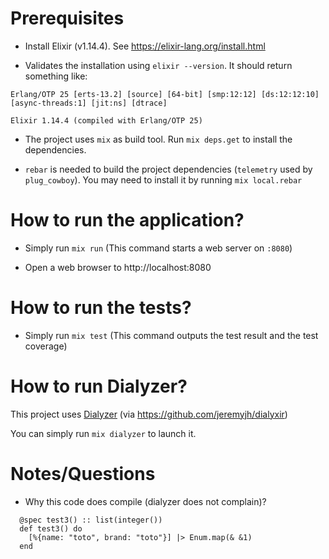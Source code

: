 # Prerequisites

- Install Elixir (v1.14.4). See https://elixir-lang.org/install.html

- Validates the installation using `elixir --version`. It should return something like:

```
Erlang/OTP 25 [erts-13.2] [source] [64-bit] [smp:12:12] [ds:12:12:10] [async-threads:1] [jit:ns] [dtrace]

Elixir 1.14.4 (compiled with Erlang/OTP 25)
```

- The project uses `mix` as build tool. Run `mix deps.get` to install the dependencies.

- `rebar` is needed to build the project dependencies (`telemetry` used by `plug_cowboy`).
  You may need to install it by running `mix local.rebar`

# How to run the application?

- Simply run `mix run` (This command starts a web server on `:8080`)

- Open a web browser to http://localhost:8080

# How to run the tests?

- Simply run `mix test` (This command outputs the test result and the test coverage)

# How to run Dialyzer?

This project uses [Dialyzer](https://www.erlang.org/doc/man/dialyzer.html) (via https://github.com/jeremyjh/dialyxir)

You can simply run `mix dialyzer` to launch it.

# Notes/Questions

- Why this code does compile (dialyzer does not complain)?

```
  @spec test3() :: list(integer())
  def test3() do
    [%{name: "toto", brand: "toto"}] |> Enum.map(& &1)
  end
```
